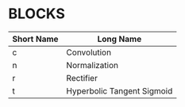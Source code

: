 BLOCKS
======
| Short Name | Long Name                  |
|------------|----------------------------|
| c          | Convolution                |
| n          | Normalization              |
| r          | Rectifier                  |
| t          | Hyperbolic Tangent Sigmoid |